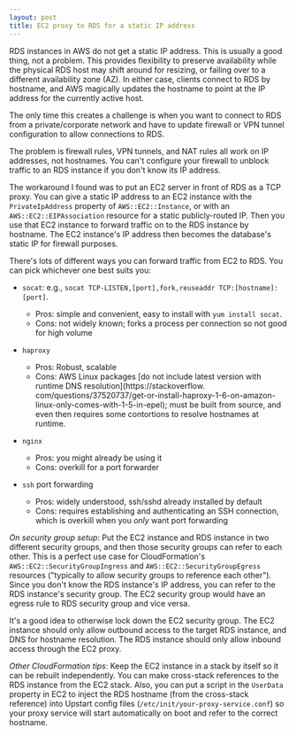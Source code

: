 ```yaml
--- 
layout: post
title: EC2 proxy to RDS for a static IP address
---
```


RDS instances in AWS do not get a static IP address.  This is usually a good thing, not a 
problem.  This provides flexibility to preserve availability while the physical RDS host may shift around for
resizing, or failing over to a different availability zone (AZ).  In either case, clients 
connect to RDS by hostname, and AWS magically updates the hostname to point at the IP address for the currently 
active host. 

The only time this creates a challenge is when you want to connect to RDS from 
a private/corporate network and have to update firewall or VPN tunnel configuration to allow connections to RDS.

The problem is firewall rules, VPN tunnels, and NAT rules all work on IP addresses, not hostnames.  You can't
configure your firewall to unblock traffic to an RDS instance if you don't know its IP address.  

The workaround I found was to put an EC2 server in front of RDS as a TCP proxy.  You can give a static IP address
to an EC2 instance with the `PrivateIpAddress` property of `AWS::EC2::Instance`, or with an
`AWS::EC2::EIPAssociation` resource  for a static publicly-routed IP.  Then you use that EC2 instance to forward
traffic on to the RDS instance by hostname.  The EC2 instance's IP address then becomes the database's static IP for
firewall purposes.

There's lots of different ways you can forward traffic from EC2 to RDS.  You can pick whichever one best suits you:

- `socat`: e.g., `socat TCP-LISTEN,[port],fork,reuseaddr TCP:[hostname]:[port]`. 
  - Pros: simple and convenient, easy to install with `yum install socat`.  
  - Cons: not widely known; forks a process per connection so not good for high volume

- `haproxy`
  - Pros: Robust, scalable
  - Cons: AWS Linux packages [do not include latest version with runtime DNS resolution](https://stackoverflow.
  com/questions/37520737/get-or-install-haproxy-1-6-on-amazon-linux-only-comes-with-1-5-in-epel); must be built 
  from source, and even then requires some contortions to resolve hostnames at runtime.

- `nginx`
  - Pros: you might already be using it
  - Cons: overkill for a port forwarder
  
- `ssh` port forwarding
  - Pros: widely understood, ssh/sshd already installed by default
  - Cons: requires establishing and authenticating an SSH connection, which is overkill when you *only* 
  want port forwarding

*On security group setup*: Put the EC2 instance and RDS instance in two different security groups, and then those 
security groups can refer to each other.  This is a perfect use case for  CloudFormation's 
`AWS::EC2::SecurityGroupIngress` and `AWS::EC2::SecurityGroupEgress` resources ("typically to allow security groups 
to reference each other").   Since you don't know the RDS instance's IP address, you can refer to 
the RDS instance's security group.  The EC2 security group would have an egress rule to RDS security group and vice 
versa.  

It's a good idea to otherwise lock down the EC2 security group.  The EC2 instance should only allow outbound 
access to the target RDS instance, and DNS for hostname resolution.  The RDS instance should only allow inbound access through the EC2 proxy.

*Other CloudFormation tips*: Keep the EC2 instance in a stack by itself so it can be rebuilt 
independently.  You can make cross-stack references to the RDS instance from the EC2 stack.  Also, you can 
put a script in the `UserData` property in EC2 to inject the RDS hostname (from the cross-stack reference)
into Upstart config files (`/etc/init/your-proxy-service.conf`) so your proxy service will start automatically on 
boot and refer to the correct hostname.
